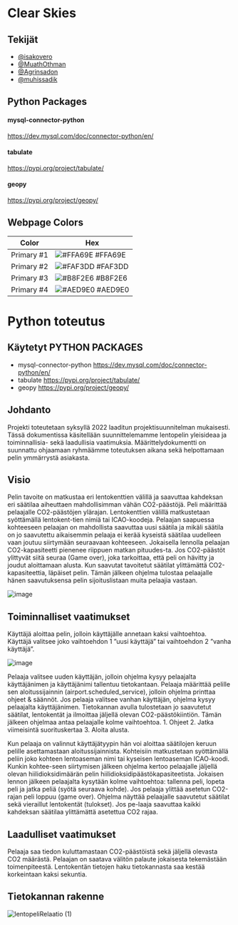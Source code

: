 # Clear Skies

## Tekijät

- [@isakovero](https://www.github.com/isakovero)
- [@MuathOthman](https://www.github.com/MuathOthman)
- [@Agrinsadon](https://www.github.com/Agrinsadon)
- [@muhissadik](https://www.github.com/muhissadik)


## Python Packages

#### mysql-connector-python

https://dev.mysql.com/doc/connector-python/en/

#### tabulate

https://pypi.org/project/tabulate/

#### geopy
https://pypi.org/project/geopy/
## Webpage Colors

| Color             | Hex                                                                |
| ----------------- | ------------------------------------------------------------------ |
| Primary #1 | ![#FFA69E](https://via.placeholder.com/10/FFA69E?text=+) #FFA69E |
| Primary #2 | ![#FAF3DD](https://via.placeholder.com/10/FAF3DD?text=+) #FAF3DD |
| Primary #3 | ![#B8F2E6](https://via.placeholder.com/10/B8F2E6?text=+) #B8F2E6 |
| Primary #4 | ![#AED9E0](https://via.placeholder.com/10/AED9E0?text=+) #AED9E0 |


# Python toteutus



## Käytetyt PYTHON PACKAGES

- mysql-connector-python https://dev.mysql.com/doc/connector-python/en/
- tabulate https://pypi.org/project/tabulate/
- geopy https://pypi.org/project/geopy/

## Johdanto

Projekti toteutetaan syksyllä 2022 laaditun projektisuunnitelman mukaisesti. Tässä dokumentissa käsitellään suunnittelemamme lentopelin yleisideaa ja toiminnallisia- sekä laadullisia vaatimuksia. Määrittelydokumentti on suunnattu ohjaamaan ryhmäämme toteutuksen aikana sekä helpottamaan pelin ymmärrystä asiakasta.

## Visio

Pelin tavoite on matkustaa eri lentokenttien välillä ja saavuttaa kahdeksan eri säätilaa aiheuttaen mahdollisimman vähän CO2-päästöjä. Peli määrittää pelaajalle CO2-päästöjen ylärajan. Lentokenttien välillä matkustetaan syöttämällä lentokent-tien nimiä tai ICAO-koodeja. Pelaajan saapuessa kohteeseen pelaajan on mahdollista saavuttaa uusi säätila ja mikäli säätila on jo saavutettu aikaisemmin pelaaja ei kerää kyseistä säätilaa uudelleen vaan joutuu siirtymään seuraavaan kohteeseen. Jokaisella lennolla pelaajan CO2-kapasiteetti pienenee riippuen matkan pituudes-ta. Jos CO2-päästöt ylittyvät siitä seuraa (Game over), joka tarkoittaa, että peli on hävitty ja joudut aloittamaan alusta. Kun saavutat tavoitetut säätilat ylittämättä CO2-kapasiteettia, läpäiset pelin. Tämän jälkeen ohjelma tulostaa pelaajalle hänen saavutuksensa pelin sijoituslistaan muita pelaajia vastaan.

![image](https://user-images.githubusercontent.com/111856849/193012953-f8fe41c7-f0c9-4789-a8ed-ea9203a48af8.png)


## Toiminnalliset vaatimukset

Käyttäjä aloittaa pelin, jolloin käyttäjälle annetaan kaksi vaihtoehtoa. Käyttäjä valitsee joko vaihtoehdon 1 ”uusi käyttäjä” tai vaihtoehdon 2 ”vanha käyttäjä”.

![image](https://user-images.githubusercontent.com/111856849/193012999-268dd6eb-eafd-463c-8480-7a8a5883fa68.png)


Pelaaja valitsee uuden käyttäjän, jolloin ohjelma kysyy pelaajalta käyttäjänimen ja käyttäjänimi tallentuu tietokantaan. Pelaaja määrittää pelille sen aloitussijainnin (airport.scheduled_service), jolloin ohjelma printtaa ohjeet & säännöt. Jos pelaaja valitsee vanhan käyttäjän, ohjelma kysyy pelaajalta käyttäjänimen. Tietokannan avulla tulostetaan jo saavutetut säätilat, lentokentät ja ilmoittaa jäljellä olevan CO2-päästökiintiön. Tämän jälkeen ohjelmaa antaa pelaajalle kolme vaihtoehtoa. 1. Ohjeet 2. Jatka viimeisintä suorituskertaa 3. Aloita alusta. 

Kun pelaaja on valinnut käyttäjätyypin hän voi aloittaa säätilojen keruun pelille asettamastaan aloitussijainnista. Kohteisiin matkustetaan syöttämällä peliin joko kohteen lentoaseman nimi tai kyseisen lentoaseman ICAO-koodi. Kunkin kohtee-seen siirtymisen jälkeen ohjelma kertoo pelaajalle jäljellä olevan hiilidioksidimäärän pelin hiilidioksidipäästökapasiteetista. Jokaisen lennon jälkeen pelaajalta kysytään kolme vaihtoehtoa: tallenna peli, lopeta peli ja jatka peliä (syötä seuraava kohde). Jos pelaaja ylittää asetetun CO2-rajan peli loppuu (game over). Ohjelma näyttää pelaajalle saavutetut säätilat sekä vieraillut lentokentät (tulokset). Jos pe-laaja saavuttaa kaikki kahdeksan säätilaa ylittämättä asetettua CO2 rajaa.

## Laadulliset vaatimukset
Pelaaja saa tiedon kuluttamastaan CO2-päästöistä sekä jäljellä olevasta CO2 määrästä. Pelaajan on saatava välitön palaute jokaisesta tekemästään toimenpiteestä. Lentokentän tietojen haku tietokannasta saa kestää korkeintaan kaksi sekuntia.


## Tietokannan rakenne
![lentopeliRelaatio (1)](https://user-images.githubusercontent.com/111856849/193352889-548ed744-4220-45e3-b214-606fbb93b933.png)

